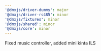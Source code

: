 ```yaml
---
'@dmxjs/driver-dummy': major
'@dmxjs/driver-rs485': minor
'@dmxjs/fixtures': minor
'@dmxjs/shared': minor
'@dmxjs/core': minor
---
```


Fixed music controller, added mini kinta ILS
